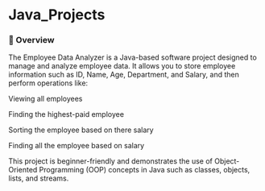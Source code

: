 # Java_Projects
<h3>📌 Overview</h3>

The Employee Data Analyzer is a Java-based software project designed to manage and analyze employee data.
It allows you to store employee information such as ID, Name, Age, Department, and Salary, and then perform operations like:

Viewing all employees

Finding the highest-paid employee

Sorting the employee based on there salary

Finding all the employee based on salary


This project is beginner-friendly and demonstrates the use of Object-Oriented Programming (OOP) concepts in Java such as classes, objects, lists, and streams.
